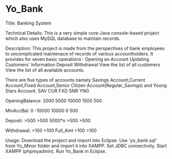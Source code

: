 # Yo_Bank

Title: Banking System

Technical Details:
	This is a very simple core-Java console-based project which also uses MySQL database to maintain records.

Description:
 	This project is made from the perspectives of bank employees to uncomplicated maintenace of records of various accountholders. 
It provides for seven basic operations :
Opening an Account
Updating Customers' Information
Deposit
Withdrawal
View the list of all customers
View the list of all available accounts. 

There are five types of accounts namely Savings Account,Current Account,Fixed Account,Senior Citizen Account(Regular_Savings) and Young Stars Account.
			SAV        	CUR		FXD		SNR		YNG

OpeningBalance:  	2000		5000		10000		1500		500

MinAccBal:     		0		-10000		10000		0		500

Deposit:		>500		>500		5000*n		>500		>500

Withdrawal:		>100		>100		Full_Amt	>100		>100

Usage:
  Download the project and import into Eclipse. 
  Use 'yo_bank.sql' from Yo_Minor folder and import it into XAMPP. 
  Set JDBC connectivity.
  Start XAMPP (phpmyadmin).
  Run Yo_Bank in Eclipse.
